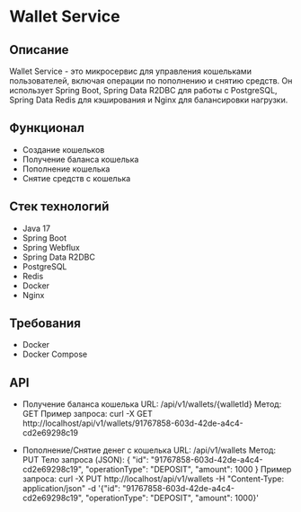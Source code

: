 # Wallet Service

## Описание
Wallet Service - это микросервис для управления кошельками пользователей, включая операции по пополнению и снятию средств. Он использует Spring Boot, Spring Data R2DBC для работы с PostgreSQL, Spring Data Redis для кэширования и Nginx для балансировки нагрузки.

## Функционал
- Создание кошельков
- Получение баланса кошелька
- Пополнение кошелька
- Снятие средств с кошелька

## Стек технологий
- Java 17
- Spring Boot
- Spring Webflux
- Spring Data R2DBC
- PostgreSQL
- Redis
- Docker
- Nginx

## Требования
- Docker
- Docker Compose

## API
- Получение баланса кошелька
URL: /api/v1/wallets/{walletId}
Метод: GET
Пример запроса: curl -X GET http://localhost/api/v1/wallets/91767858-603d-42de-a4c4-cd2e69298c19

- Пополнение/Снятие денег с кошелька
URL: /api/v1/wallets
Метод: PUT
Тело запроса (JSON):
{
  "id": "91767858-603d-42de-a4c4-cd2e69298c19",
  "operationType": "DEPOSIT",
  "amount": 1000
}
Пример запроса:
curl -X PUT http://localhost/api/v1/wallets -H "Content-Type: application/json" -d '{"id": "91767858-603d-42de-a4c4-cd2e69298c19", "operationType": "DEPOSIT", "amount": 1000}'



